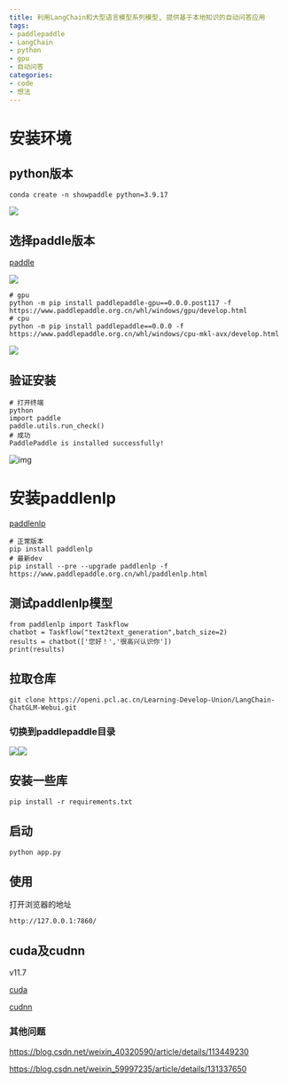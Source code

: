 ```yaml
---
title: 利用LangChain和大型语言模型系列模型, 提供基于本地知识的自动问答应用
tags:
- paddlepaddle
- LangChain
- python
- gpu
- 自动问答
categories:
- code
- 想法
---
```

# 安装环境

## python版本

```
conda create -n showpaddle python=3.9.17
```

![](http://img.lideshan.top/i/2023/09/11/64fe800b9b3f4.png)

## 选择paddle版本

[paddle](https://www.paddlepaddle.org.cn/install/quick?docurl=/documentation/docs/zh/develop/install/pip/windows-pip.html)

![](http://img.lideshan.top/i/2023/09/11/64fe82268d266.png)

```
# gpu
python -m pip install paddlepaddle-gpu==0.0.0.post117 -f https://www.paddlepaddle.org.cn/whl/windows/gpu/develop.html
# cpu
python -m pip install paddlepaddle==0.0.0 -f https://www.paddlepaddle.org.cn/whl/windows/cpu-mkl-avx/develop.html
```

![](http://img.lideshan.top/i/2023/09/11/64fe81ca47d0f.png)

## 验证安装

```
# 打开终端
python
import paddle
paddle.utils.run_check()
# 成功
PaddlePaddle is installed successfully!
```

![img](http://img.lideshan.top/i/2023/09/11/64fe82f48ac90.png)

# 安装paddlenlp

[paddlenlp](https://github.com/PaddlePaddle/PaddleNLP#%E5%BF%AB%E9%80%9F%E5%BC%80%E5%A7%8B)

```python-repl
# 正常版本
pip install paddlenlp
# 最新dev
pip install --pre --upgrade paddlenlp -f https://www.paddlepaddle.org.cn/whl/paddlenlp.html
```

## 测试paddlenlp模型

```python-repl
from paddlenlp import Taskflow
chatbot = Taskflow("text2text_generation",batch_size=2)
results = chatbot(['您好！','很高兴认识你'])
print(results)
```

## 拉取仓库

```
git clone https://openi.pcl.ac.cn/Learning-Develop-Union/LangChain-ChatGLM-Webui.git
```

### 切换到paddlepaddle目录

![](http://img.lideshan.top/i/2023/09/11/64feae83bbc0b.png)![](http://img.lideshan.top/i/2023/09/11/64feaec916c42.png)

## 安装一些库

```
pip install -r requirements.txt
```

## 启动

```
python app.py
```

## 使用

打开浏览器的地址

```
http://127.0.0.1:7860/
```

## cuda及cudnn

v11.7

[cuda](https://developer.download.nvidia.com/compute/cuda/11.7.0/local_installers/cuda_11.7.0_516.01_windows.exe)

[cudnn](https://developer.nvidia.com/downloads/compute/cudnn/secure/8.9.2/local_installers/11.x/cudnn-windows-x86_64-8.9.2.26_cuda11-archive.zip)

### 其他问题

https://blog.csdn.net/weixin_40320590/article/details/113449230

https://blog.csdn.net/weixin_59997235/article/details/131337650
